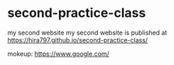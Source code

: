 # second-practice-class
my second website
my second website is published at https://hira797.github.io/second-practice-class/


mokeup: https://www.google.com/
